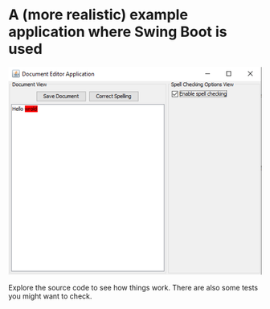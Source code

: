 # A (more realistic) example application where Swing Boot is used

![app preview](https://raw.githubusercontent.com/gzougianos/swing-boot/main/example-document-editor/editor_app.png)

Explore the source code to see how things work. There are also some tests you might want to check.

